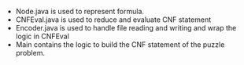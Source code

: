 + Node.java is used to represent formula.  
+ CNFEval.java is used to reduce and evaluate CNF statement
+ Encoder.java is used to handle file reading and writing and wrap the logic in CNFEval
+ Main contains the logic to build the CNF statement of the puzzle problem. 
